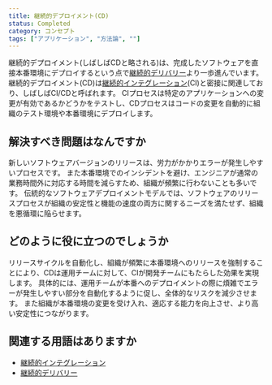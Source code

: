 ```yaml
---
title: 継続的デプロイメント(CD)
status: Completed
category: コンセプト
tags: ["アプリケーション", "方法論", ""]
---
```


継続的デプロイメント(しばしばCDと略される)は、完成したソフトウェアを直接本番環境にデプロイするという点で[継続的デリバリー](/ja/continuous-delivery/)より一歩進んでいます。
継続的デプロイメント(CD)は[継続的インテグレーション](/ja/continuous-integration/)(CI)と密接に関連しており、しばしばCI/CDと呼ばれます。
CIプロセスは特定のアプリケーションへの変更が有効であるかどうかをテストし、CDプロセスはコードの変更を自動的に組織のテスト環境や本番環境にデプロイします。

## 解決すべき問題はなんですか

新しいソフトウェアバージョンのリリースは、労力がかかりエラーが発生しやすいプロセスです。
また本番環境でのインシデントを避け、エンジニアが通常の業務時間外に対応する時間を減らすため、組織が頻繁に行わないことも多いです。
伝統的なソフトウェアデプロイメントモデルでは、ソフトウェアのリリースプロセスが組織の安定性と機能の速度の両方に関するニーズを満たせず、組織を悪循環に陥らせます。

## どのように役に立つのでしょうか

リリースサイクルを自動化し、組織が頻繁に本番環境へのリリースを強制することにより、CDは運用チームに対して、CIが開発チームにもたらした効果を実現します。
具体的には、運用チームが本番へのデプロイメントの際に煩雑でエラーが発生しやすい部分を自動化するように促し、全体的なリスクを減少させます。
また組織が本番環境の変更を受け入れ、適応する能力を向上させ、より高い安定性につながります。

## 関連する用語はありますか

* [継続的インテグレーション](/ja/continuous-integration/)
* [継続的デリバリー](/ja/continuous-delivery/)
